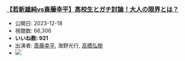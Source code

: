 ### [【若新雄純vs斎藤幸平】高校生とガチ討論！大人の限界とは？](https://www.youtube.com/watch?v=99MUg8IzLW0)
-   公開日: 2023-12-18
-   視聴数: 66,306
-   **いいね数: 921**
-   出演者: [斎藤幸平](/rehacq_fan/people/斎藤幸平 "wikilink"), 海野光行, [高橋弘樹](/rehacq_fan/people/高橋弘樹 "wikilink")
- [![](https://img.youtube.com/vi/99MUg8IzLW0/hqdefault.jpg)](https://www.youtube.com/watch?v=99MUg8IzLW0)

